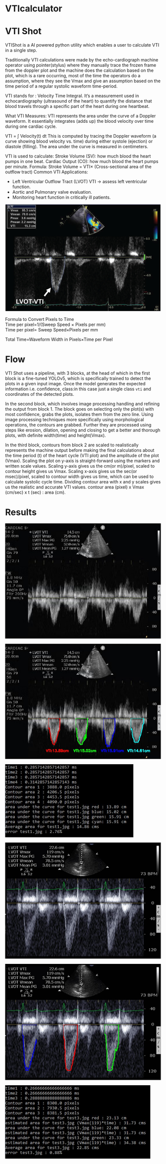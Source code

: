 # VTIcalculator

# VTI Shot
VTIShot is a AI powered python utility which enables a user to calculate VTI in a single step.

Traditionally VTI calculations were made by the echo-cardiograph machine operator using
pointer(stylus) where they manually trace the frozen frame from the doppler plot and the machine
does the calculation based on the plot, which is a rare occurring, most of the time the operators
do a assumption, where they see the Vmax and give an assumption based on the time period of a
regular systolic waveform time-period.

VTI stands for : Velocity Time Integral. It’s a measurement used in echocardiography (ultrasound
of the heart) to quantify the distance that blood travels through a specific part of the heart
during one heartbeat.

 What VTI Measures:
VTI represents the area under the curve of a Doppler waveform. It essentially integrates (adds 
up) the blood velocity over time during one cardiac cycle.

VTI = ∫ Velocity(t) dt
This is computed by tracing the Doppler waveform (a curve showing blood velocity vs. time) during
either systole (ejection) or diastole (filling). The area under the curve is measured in centimeters.

VTI is used to calculate:
Stroke Volume (SV): how much blood the heart pumps in one beat.
Cardiac Output (CO): how much blood the heart pumps per minute.
Formula:
Stroke Volume = VTI× (Cross-sectional area of the outflow tract)
 Common VTI Applications:
- Left Ventricular Outflow Tract (LVOT) VTI → assess left ventricular function.
- Aortic and Pulmonary valve evaluation.
- Monitoring heart function in critically ill patients.

<img src="/imgs/images.jpg" alt="VTI graph" title="This is a regular VTI image/plot." width="1000">

Formula to Convert Pixels to Time
                    Time per pixel=1/(Sweep Speed × Pixels per mm)
                    Time per pixel= Sweep Speed×Pixels per mm

Total Time=Waveform Width in Pixels×Time per Pixel

# Flow

VTI Shot uses a pipeline, with 3 blocks, at the head of which in the first block is a fine-tuned YOLOv5,
which is specifically trained to detect the plots in a given input image. Once the model generates the
expected information i.e. confidence, class:in this case just a single class `vti` and coordinates of
the detected plots.

In the second block, which involves image processing handling and refining the output from block 1. The
block goes on selecting only the plot(s) with most confidence, grabs the plots, isolates them from the
zero line. Using image processing techniques more specifically using morphological operations, the contours
are grabbed. Further they are processed using steps like erosion, dilation, opening and closing to get a
better and thorough plots, with definite width(time) and height(Vmax).

In the third block, contours from block 2 are scaled to realistically represents the machine output before
making the final calculations about the time period (t) of the heart cycle (VTI plot) and the amplitude
of the plot (Vmax). Scaling the plot on y-axis is straight-forward using the markers and written scale values.
Scaling y-axis gives us the cm(or m)/pixel, scaled to contour height gives us Vmax. Scaling x-axis gives us
the sec(or msec)/pixel, scaled to contour width gives us time, which can be used to calculate systolic
cycle time. Dividing contour area with x and y scales gives us the realistic and accurate VTI values.
contour area (pixel) x Vmax (cm/sec) x t (sec) : area (cm).

# Results

![VTI graph.](/imgs/test1.jpg "Test VTI image/plot.")

![VTI graph.](/imgs/test1_result.jpg "Test VTI image/plot.")

![VTI graph.](/imgs/test1_avg.jpg "Test VTI image/plot (avg).")

![VTI graph.](/imgs/test3.jpg "Test VTI image/plot.")

![VTI graph.](/imgs/test3_result.jpg "Test VTI image/plot.")

![VTI graph.](/imgs/test3_avg.jpg "Test VTI image/plot (avg).")
